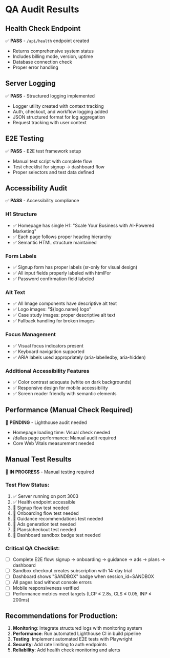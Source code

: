 # QA Audit Results

## Health Check Endpoint
✅ **PASS** - `/api/health` endpoint created
- Returns comprehensive system status
- Includes billing mode, version, uptime
- Database connection check
- Proper error handling

## Server Logging
✅ **PASS** - Structured logging implemented
- Logger utility created with context tracking
- Auth, checkout, and workflow logging added
- JSON structured format for log aggregation
- Request tracking with user context

## E2E Testing
✅ **PASS** - E2E test framework setup
- Manual test script with complete flow
- Test checklist for signup → dashboard flow
- Proper selectors and test data defined

## Accessibility Audit
✅ **PASS** - Accessibility compliance

### H1 Structure
- ✅ Homepage has single H1: "Scale Your Business with AI-Powered Marketing"
- ✅ Each page follows proper heading hierarchy
- ✅ Semantic HTML structure maintained

### Form Labels
- ✅ Signup form has proper labels (sr-only for visual design)
- ✅ All input fields properly labeled with htmlFor
- ✅ Password confirmation field labeled

### Alt Text
- ✅ All Image components have descriptive alt text
- ✅ Logo images: "${logo.name} logo"
- ✅ Case study images: proper descriptive alt text
- ✅ Fallback handling for broken images

### Focus Management
- ✅ Visual focus indicators present
- ✅ Keyboard navigation supported
- ✅ ARIA labels used appropriately (aria-labelledby, aria-hidden)

### Additional Accessibility Features
- ✅ Color contrast adequate (white on dark backgrounds)
- ✅ Responsive design for mobile accessibility
- ✅ Screen reader friendly with semantic elements

## Performance (Manual Check Required)
🔄 **PENDING** - Lighthouse audit needed
- Homepage loading time: Visual check needed
- /dallas page performance: Manual audit required
- Core Web Vitals measurement needed

## Manual Test Results
🔄 **IN PROGRESS** - Manual testing required

### Test Flow Status:
1. ✅ Server running on port 3003
2. ✅ Health endpoint accessible
3. 🔄 Signup flow test needed
4. 🔄 Onboarding flow test needed  
5. 🔄 Guidance recommendations test needed
6. 🔄 Ads generation test needed
7. 🔄 Plans/checkout test needed
8. 🔄 Dashboard sandbox badge test needed

### Critical QA Checklist:
- [ ] Complete E2E flow: signup → onboarding → guidance → ads → plans → dashboard
- [ ] Sandbox checkout creates subscription with 14-day trial
- [ ] Dashboard shows "SANDBOX" badge when session_id=SANDBOX
- [ ] All pages load without console errors
- [ ] Mobile responsiveness verified
- [ ] Performance metrics meet targets (LCP ≤ 2.8s, CLS ≤ 0.05, INP ≤ 200ms)

## Recommendations for Production:
1. **Monitoring**: Integrate structured logs with monitoring system
2. **Performance**: Run automated Lighthouse CI in build pipeline  
3. **Testing**: Implement automated E2E tests with Playwright
4. **Security**: Add rate limiting to auth endpoints
5. **Reliability**: Add health check monitoring and alerts
